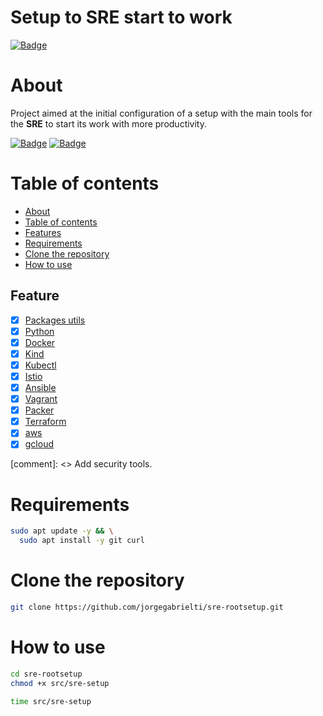 # **Setup to SRE start to work**
[![Badge](https://img.shields.io/github/last-commit/jorgegabrielti/sre-rootsetup)](https://github.com/jorgegabrielti/sre-rootsetup)

About
==========
Project aimed at the initial configuration of a setup with the main tools for the **SRE** to start its work with more productivity.

[![Badge](https://img.shields.io/badge/Homologated-Ubuntu%20v20.04-orange)](https://ubuntu.com/download)
[![Badge](https://img.shields.io/badge/Requirements-git--scm-green)](https://git-scm.com/)


Table of contents
==========
<!--ts-->
   * [About](#about)
   * [Table of contents](#table-of-contents)
   * [Features](#features)
   * [Requirements](#requirements)
   * [Clone the repository](#clone-repo)
   * [How to use](#how-to)
<!--te-->

## Feature
- [x] [Packages utils](src/conf/packages.txt)
- [x] [Python](https://www.python.org/downloads)
- [x] [Docker](https://docs.docker.com/engine/install)
- [x] [Kind](https://kind.sigs.k8s.io/)
- [x] [Kubectl](https://kubernetes.io/docs/tasks/tools/install-kubectl-linux/)
- [x] [Istio](https://istio.io/latest/docs/setup/getting-started/)
- [x] [Ansible](https://docs.ansible.com/ansible/latest/installation_guide/intro_installation.html)
- [x] [Vagrant](https://www.vagrantup.com/downloads)
- [x] [Packer](https://www.packer.io/) 
- [x] [Terraform](https://www.terraform.io/downloads)
- [x] [aws](https://docs.aws.amazon.com/cli/latest/userguide/getting-started-install.html)
- [x] [gcloud](https://cloud.google.com/sdk/docs/install)

[comment]: <> Add security tools.

Requirements
==========
```bash
sudo apt update -y && \
  sudo apt install -y git curl
```

Clone the repository
==========
```bash
git clone https://github.com/jorgegabrielti/sre-rootsetup.git
```
How to use
==========

```bash
cd sre-rootsetup
chmod +x src/sre-setup
```
```bash
time src/sre-setup
```

